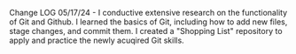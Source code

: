 Change LOG
05/17/24 - I conductive extensive research on the functionality of Git and Github. I learned the basics of Git, including how to add new files, stage changes, and commit them. I created a "Shopping List" repository to apply and practice the newly acuqired Git skills.